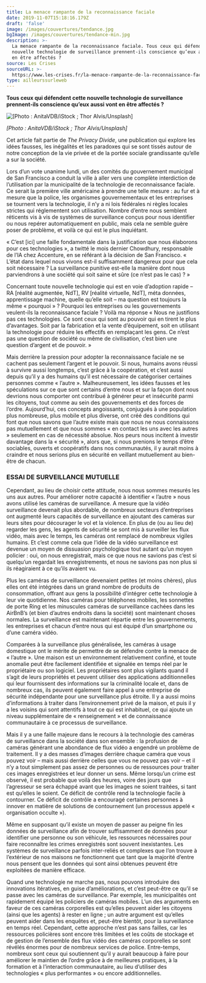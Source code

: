 ```yaml
---
title: La menace rampante de la reconnaissance faciale
date: 2019-11-07T15:18:16.179Z
draft: 'false'
image: /images/couvertures/tendance.jpg
bgImage: /images/couvertures/tendance-min.jpg
description: >-
  La menace rampante de la reconnaissance faciale. Tous ceux qui défendent cette
  nouvelle technologie de surveillance prennent-ils conscience qu’eux aussi vont
  en être affectés ?
source: Les Crises
sourceURL: >-
  https://www.les-crises.fr/la-menace-rampante-de-la-reconnaissance-faciale-par-s-a-applin/
type: ailleurssurleweb
---
```

**Tous ceux qui défendent cette nouvelle technologie de surveillance prennent-ils conscience qu’eux aussi vont en être affectés ?**

![[Photo : AnitaVDB/iStock ; Thor Alvis/Unsplash]](/images/couvertures/ailleurs-2019-11-reconnaissance_faciale.jpg "[Photo : AnitaVDB/iStock ; Thor Alvis/Unsplash]")

_\[Photo : AnitaVDB/iStock ; Thor Alvis/Unsplash]_

Cet article fait partie de _The Privacy Divide_, une publication qui explore les idées fausses, les inégalités et les paradoxes qui se sont tissés autour de notre conception de la vie privée et de la portée sociale grandissante qu’elle a sur la société.

Lors d’un vote unanime lundi, un des comités du gouvernement municipal de San Francisco a conduit la ville à aller vers une complète interdiction de l’utilisation par la municipalité de la technologie de reconnaissance faciale. Ce serait la première ville américaine à prendre une telle mesure : au fur et à mesure que la police, les organismes gouvernementaux et les entreprises se tournent vers la technologie, il n’y a ni lois fédérales ni règles locales strictes qui réglementent son utilisation. Nombre d’entre nous semblent réticents vis à vis de systèmes de surveillance conçus pour nous identifier ou nous repérer automatiquement en public, mais cela ne semble guère poser de problème, et voilà ce qui est le plus inquiétant.

« C’est \[ici] une faille fondamentale dans la justification que nous élaborons pour ces technologies », a twitté le mois dernier Chowdhury, responsable de l’IA chez Accenture, en se référant à la décision de San Francisco. « L’état dans lequel nous vivons est-il suffisamment dangereux pour que cela soit nécessaire ? La surveillance punitive est-elle la manière dont nous parviendrons à une société qui soit saine et sûre (ce n’est pas le cas) ? »

Concernant toute nouvelle technologie qui est en voie d’adoption rapide – RA \[réalité augmentée, NdT], RV \[réalité virtuelle, NdT], méta données, apprentissage machine, quelle qu’elle soit – ma question est toujours la même « pourquoi » ? Pourquoi les entreprises ou les gouvernements veulent-ils la reconnaissance faciale ? Voilà ma réponse « Nous ne justifions pas ces technologies. Ce sont ceux qui sont au pouvoir qui en tirent le plus d’avantages. Soit par la fabrication et la vente d’équipement, soit en utilisant la technologie pour réduire les effectifs en remplaçant les gens. Ce n’est pas une question de société ou même de civilisation, c’est bien une question d’argent et de pouvoir. »

Mais derrière la pression pour adopter la reconnaissance faciale ne se cachent pas seulement l’argent et le pouvoir. Si nous, humains avons réussi à survivre aussi longtemps, c’est grâce à la coopération, et c’est aussi depuis qu’il y a des humains qu’il est nécessaire de catégoriser certaines personnes comme « l’autre ». Malheureusement, les idées fausses et les spéculations sur ce que sont certains d’entre nous et sur la façon dont nous devrions nous comporter ont contribué à générer peur et insécurité parmi les citoyens, tout comme au sein des gouvernements et des forces de l’ordre. Aujourd’hui, ces concepts angoissants, conjugués à une population plus nombreuse, plus mobile et plus diverse, ont créé des conditions qui font que nous savons que l’autre existe mais que nous ne nous connaissons pas mutuellement et que nous sommes « en contact les uns avec les autres » seulement en cas de nécessité absolue. Nos peurs nous incitent à investir davantage dans la « sécurité », alors que, si nous prenions le temps d’être sociables, ouverts et coopératifs dans nos communautés, il y aurait moins à craindre et nous serions plus en sécurité en veillant mutuellement au bien-être de chacun.

### ESSAI DE SURVEILLANCE MUTUELLE

Cependant, au lieu de choisir cette attitude, nous nous sommes mesurés les uns aux autres. Pour améliorer notre capacité à identifier « l’autre » nous avons utilisé les caméras de surveillance. A mesure que la vidéo surveillance devenait plus abordable, de nombreux secteurs d’entreprises ont augmenté leurs capacités de surveillance en ajoutant des caméras sur leurs sites pour décourager le vol et la violence. En plus de (ou au lieu de) regarder les gens, les agents de sécurité se sont mis à surveiller les flux vidéo, mais avec le temps, les caméras ont remplacé de nombreux vigiles humains. Et c’est comme cela que l’idée de la vidéo surveillance est devenue un moyen de dissuasion psychologique tout autant qu’un moyen policier : oui, on nous enregistrait, mais ce que nous ne savions pas c’est si quelqu’un regardait les enregistrements, et nous ne savions pas non plus si ils réagiraient à ce qu’ils avaient vu.

Plus les caméras de surveillance devenaient petites (et moins chères), plus elles ont été intégrées dans un grand nombre de produits de consommation, offrant aux gens la possibilité d’intégrer cette technologie à leur vie quotidienne. Nos caméras pour téléphones mobiles, les sonnettes de porte Ring et les minuscules caméras de surveillance cachées dans les AirBnB’s (et bien d’autres endroits dans la société) sont maintenant choses normales. La surveillance est maintenant répartie entre les gouvernements, les entreprises et chacun d’entre nous qui est équipé d’un smartphone ou d’une caméra vidéo.

Comparées à la surveillance plus généralisée, les caméras à usage domestique ont le mérite de permettre de se défendre contre la menace de « l’autre ». Une maison est un environnement relativement confiné, et toute anomalie peut être facilement identifiée et signalée en temps réel par le propriétaire ou son logiciel. Les propriétaires sont plus vigilants quand il s’agit de leurs propriétés et peuvent utiliser des applications additionnelles qui leur fournissent des informations sur la criminalité locale et, dans de nombreux cas, ils peuvent également faire appel à une entreprise de sécurité indépendante pour une surveillance plus étroite. Il y a aussi moins d’informations à traiter dans l’environnement privé de la maison, et puis il y a les voisins qui sont attentifs à tout ce qui est inhabituel, ce qui ajoute un niveau supplémentaire de « renseignement » et de connaissance communautaire à ce processus de surveillance.

Mais il y a une faille majeure dans le recours à la technologie des caméras de surveillance dans la société dans son ensemble : la profusion de caméras générant une abondance de flux vidéo a engendré un problème de traitement. Il y a des masses d’images derrière chaque caméra que vous pouvez voir – mais aussi derrière celles que vous ne pouvez pas voir – et il n’y a tout simplement pas assez de personnes ou de ressources pour traiter ces images enregistrées et leur donner un sens. Même lorsqu’un crime est observé, il est probable que voilà des heures, voire des jours que l’agresseur se sera échappé avant que les images ne soient traitées, si tant est qu’elles le soient. Ce déficit de contrôle rend la technologie facile à contourner. Ce déficit de contrôle a encouragé certaines personnes à innover en matière de solutions de contournement (un processus appelé « organisation occulte »).

Même en supposant qu’il existe un moyen de passer au peigne fin les données de surveillance afin de trouver suffisamment de données pour identifier une personne ou son véhicule, les ressources nécessaires pour faire reconnaître les crimes enregistrés sont souvent inexistantes. Les systèmes de surveillance parfois inter-reliés et complexes que l’on trouve à l’extérieur de nos maisons ne fonctionnent que tant que la majorité d’entre nous pensent que les données qui sont ainsi obtenues peuvent être exploitées de manière efficace.

Quand une technologie ne marche pas, nous pouvons introduire des innovations itératives, en guise d’améliorations, et c’est peut-être ce qu’il se passe avec les caméras de surveillance. Par exemple, les municipalités ont rapidement équipé les policiers de caméras mobiles. L’un des arguments en faveur de ces caméras corporelles est qu’elles peuvent aider les citoyens (ainsi que les agents) à rester en ligne ; un autre argument est qu’elles peuvent aider dans les enquêtes et, peut-être bientôt, pour la surveillance en temps réel. Cependant, cette approche n’est pas sans failles, car les ressources policières sont encore très limitées et les coûts de stockage et de gestion de l’ensemble des flux vidéo des caméras corporelles se sont révélés énormes pour de nombreux services de police. Entre-temps, nombreux sont ceux qui soutiennent qu’il y aurait beaucoup à faire pour améliorer le maintien de l’ordre grâce à de meilleures pratiques, à la formation et à l’interaction communautaire, au lieu d’utiliser des technologies « plus performantes » ou encore additionnelles.
